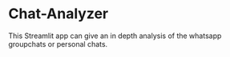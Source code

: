 # Chat-Analyzer
This Streamlit app can give an in depth analysis of the whatsapp groupchats or personal chats. 
